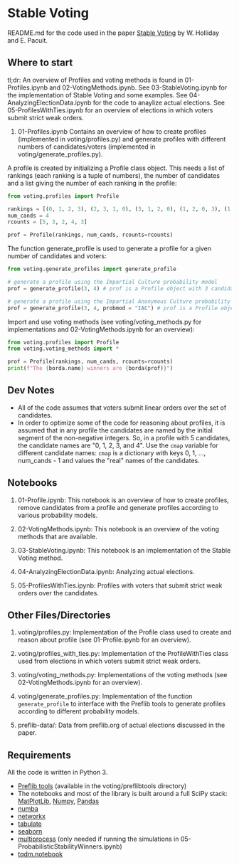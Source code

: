 
# Stable Voting

README.md for the code used in the paper [Stable Voting](https://arxiv.org/abs/2108.00542) by W. Holliday and E. Pacuit.

## Where to start

tl;dr: An overview of Profiles and voting methods is found in 01-Profiles.ipynb and 02-VotingMethods.ipynb.   See 03-StableVoting.ipynb for the implementation of Stable Voting and some examples. See 04-AnalyzingElectionData.ipynb for the code to anaylize actual elections. See 05-ProfilesWithTies.ipynb for an overview of elections in which voters submit strict weak orders. 

1. 01-Profiles.ipynb Contains an overview of how to create profiles (implemented in voting/profiles.py) and generate profiles with different numbers of candidates/voters (implemented in voting/generate_profiles.py).   

A profile is created by initializing a Profile class object.  This needs a list of rankings (each ranking is a tuple of numbers), the number of candidates and a list giving the number of each ranking in the profile:

```python
from voting.profiles import Profile

rankings = [(0, 1, 2, 3), (2, 3, 1, 0), (3, 1, 2, 0), (1, 2, 0, 3), (1, 3, 2, 0)]
num_cands = 4
rcounts = [5, 3, 2, 4, 3]

prof = Profile(rankings, num_cands, rcounts=rcounts)
```

The function generate_profile is used to generate a profile for a given number of candidates and voters:  
```python
from voting.generate_profiles import generate_profile

# generate a profile using the Impartial Culture probability model
prof = generate_profile(3, 4) # prof is a Profile object with 3 candidate and 4 voters

# generate a profile using the Impartial Anonymous Culture probability model
prof = generate_profile(3, 4, probmod = "IAC") # prof is a Profile object with 3 candidate and 4 voters
```

Import and use voting methods (see voting/voting_methods.py for implementations and 02-VotingMethods.ipynb for an overview): 

```python
from voting.profiles import Profile
from voting.voting_methods import *

prof = Profile(rankings, num_cands, rcounts=rcounts)
print(f"The {borda.name} winners are {borda(prof)}")
```
## Dev Notes

* All of the code assumes that voters submit linear orders over the set of candidates. 
* In order to optimize some of the code for reasoning about profiles, it is assumed that in any profile the candidates are named by the initial segment of the non-negative integers.  So, in a profile with 5 candidates, the candidate names are "0, 1, 2, 3, and 4".   Use the `cmap` variable for different candidate names: `cmap` is a dictionary with keys 0, 1, ..., num_cands - 1 and values the "real" names of the candidates.  


## Notebooks

1. 01-Profile.ipynb: This notebook is an overview of how to create profiles, remove candidates from a profile and generate profiles according to various probability models.    

2. 02-VotingMethods.ipynb: This notebook is an overview of the voting methods that are available. 

3. 03-StableVoting.ipynb: This notebook is an implementation of the Stable Voting method. 

4. 04-AnalyzingElectionData.ipynb: Analyzing actual elections. 

5. 05-ProfilesWithTies.ipynb: Profiles with voters that submit strict weak orders over the candidates. 



<!-- #region -->
## Other Files/Directories

1. voting/profiles.py: Implementation of the Profile class used to create and reason about profile (see 01-Profile.ipynb for an overview).

2. voting/profiles_with_ties.py: Implementation of the ProfileWithTies class used from elections in which voters submit strict weak orders. 

3. voting/voting_methods.py: Implementations of the voting methods (see 02-VotingMethods.ipynb for an overview).

4. voting/generate_profiles.py: Implementation of  the function `generate_profile` to interface with the Preflib tools to generate profiles according to different probability models. 

5. preflib-data/: Data from preflib.org of actual elections discussed in the paper. 


## Requirements

All the code is written in Python 3. 

- [Preflib tools](https://github.com/PrefLib/PrefLib-Tools) (available in the voting/preflibtools directory)
- The notebooks and most of the library is built around a full SciPy stack: [MatPlotLib](https://matplotlib.org/), [Numpy](https://numpy.org/), [Pandas](https://pandas.pydata.org/)
- [numba](http://numba.pydata.org/) 
- [networkx](https://networkx.org/)
- [tabulate](https://github.com/astanin/python-tabulate)
- [seaborn](https://seaborn.pydata.org/)  
- [multiprocess](https://pypi.org/project/multiprocess/) (only needed if running the simulations in  05-ProbabilisticStabilityWinners.ipynb) 
- [tqdm.notebook](https://github.com/tqdm/tqdm)
<!-- #endregion -->

 
